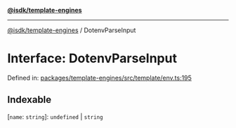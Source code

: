 [**@isdk/template-engines**](../README.md)

***

[@isdk/template-engines](../globals.md) / DotenvParseInput

# Interface: DotenvParseInput

Defined in: [packages/template-engines/src/template/env.ts:195](https://github.com/isdk/template-engines.js/blob/466ebe226b36554b365e0202c4f1d42ff9f95a09/src/template/env.ts#L195)

## Indexable

\[`name`: `string`\]: `undefined` \| `string`
